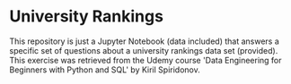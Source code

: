 # University Rankings

This repository is just a Jupyter Notebook (data included) that answers a specific set of questions about a university rankings data set (provided). This exercise was retrieved from the Udemy course 'Data Engineering for Beginners with Python and SQL' by Kiril Spiridonov.